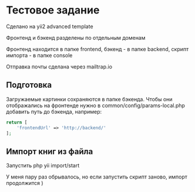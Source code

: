 # Тестовое задание

<p>Сделано на yii2 advanced template</p>

<p>Фронтенд и бэкенд разделены по отдельным доменам</p>
<p>Фронтенд находится в папке frontend, бэкенд - в папке backend, скрипт импорта - в папке console</p>
<p>Отправка почты сделана через mailtrap.io</p>

## Подготовка

<p>Загружаемые картинки сохраняются в папке бэкенда. Чтобы они отображались на фронтенде нужно в common/config/params-local.php добавить путь до бэкенда, например:</p>

```php
return [
    'frontendUrl' => 'http://backend/'
];
```

## Импорт книг из файла

<p>Запустить php yii import/start</p>
<p>У меня пару раз обрывалось, но если запустить скрипт заново, импорт продолжится )</p>
